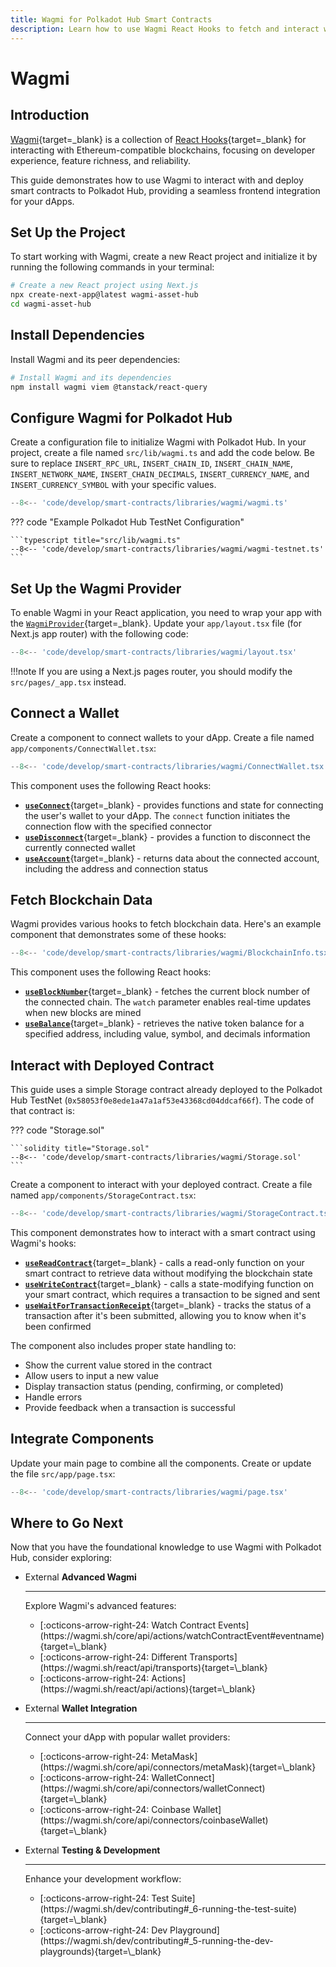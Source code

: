 ```yaml
---
title: Wagmi for Polkadot Hub Smart Contracts
description: Learn how to use Wagmi React Hooks to fetch and interact with smart contracts on Polkadot Hub for seamless dApp integration.
---
```


# Wagmi

## Introduction

[Wagmi](https://wagmi.sh/){target=\_blank} is a collection of [React Hooks](https://wagmi.sh/react/api/hooks){target=\_blank} for interacting with Ethereum-compatible blockchains, focusing on developer experience, feature richness, and reliability.

This guide demonstrates how to use Wagmi to interact with and deploy smart contracts to Polkadot Hub, providing a seamless frontend integration for your dApps.

## Set Up the Project

To start working with Wagmi, create a new React project and initialize it by running the following commands in your terminal:

```bash
# Create a new React project using Next.js
npx create-next-app@latest wagmi-asset-hub
cd wagmi-asset-hub
```

## Install Dependencies

Install Wagmi and its peer dependencies:

```bash
# Install Wagmi and its dependencies
npm install wagmi viem @tanstack/react-query
```

## Configure Wagmi for Polkadot Hub

Create a configuration file to initialize Wagmi with Polkadot Hub. In your project, create a file named `src/lib/wagmi.ts` and add the code below. Be sure to replace `INSERT_RPC_URL`, `INSERT_CHAIN_ID`, `INSERT_CHAIN_NAME`, `INSERT_NETWORK_NAME`, `INSERT_CHAIN_DECIMALS`, `INSERT_CURRENCY_NAME`, and `INSERT_CURRENCY_SYMBOL` with your specific values.

```typescript title="src/lib/wagmi.ts"
--8<-- 'code/develop/smart-contracts/libraries/wagmi/wagmi.ts'
```

??? code "Example Polkadot Hub TestNet Configuration"

    ```typescript title="src/lib/wagmi.ts"
    --8<-- 'code/develop/smart-contracts/libraries/wagmi/wagmi-testnet.ts'
    ```

## Set Up the Wagmi Provider

To enable Wagmi in your React application, you need to wrap your app with the [`WagmiProvider`](https://wagmi.sh/react/api/WagmiProvider#wagmiprovider){target=\_blank}. Update your `app/layout.tsx` file (for Next.js app router) with the following code:

```typescript title="app/layout.tsx"
--8<-- 'code/develop/smart-contracts/libraries/wagmi/layout.tsx'
```

!!!note
    If you are using a Next.js pages router, you should modify the `src/pages/_app.tsx` instead.

## Connect a Wallet

Create a component to connect wallets to your dApp. Create a file named `app/components/ConnectWallet.tsx`:

```typescript title="app/components/ConnectWallet.tsx"
--8<-- 'code/develop/smart-contracts/libraries/wagmi/ConnectWallet.tsx'
```

This component uses the following React hooks:

- [**`useConnect`**](https://wagmi.sh/react/api/hooks/useConnect#useconnect){target=\_blank} - provides functions and state for connecting the user's wallet to your dApp. The `connect` function initiates the connection flow with the specified connector
- [**`useDisconnect`**](https://wagmi.sh/react/api/hooks/useDisconnect#usedisconnect){target=\_blank} - provides a function to disconnect the currently connected wallet
- [**`useAccount`**](https://wagmi.sh/react/api/hooks/useAccount#useaccount){target=\_blank} - returns data about the connected account, including the address and connection status

## Fetch Blockchain Data

Wagmi provides various hooks to fetch blockchain data. Here's an example component that demonstrates some of these hooks:

```typescript title="app/components/BlockchainInfo.tsx"
--8<-- 'code/develop/smart-contracts/libraries/wagmi/BlockchainInfo.tsx'
```

This component uses the following React hooks:

- [**`useBlockNumber`**](https://wagmi.sh/react/api/hooks/useBlockNumber#useBlockNumber){target=\_blank} - fetches the current block number of the connected chain. The `watch` parameter enables real-time updates when new blocks are mined
- [**`useBalance`**](https://wagmi.sh/react/api/hooks/useBalance#useBalance){target=\_blank} - retrieves the native token balance for a specified address, including value, symbol, and decimals information

## Interact with Deployed Contract

This guide uses a simple Storage contract already deployed to the Polkadot Hub TestNet (`0x58053f0e8ede1a47a1af53e43368cd04ddcaf66f`). The code of that contract is:

??? code "Storage.sol"

    ```solidity title="Storage.sol"
    --8<-- 'code/develop/smart-contracts/libraries/wagmi/Storage.sol'
    ```

Create a component to interact with your deployed contract. Create a file named `app/components/StorageContract.tsx`:

```typescript title="app/components/StorageContract.tsx"
--8<-- 'code/develop/smart-contracts/libraries/wagmi/StorageContract.tsx'
```

This component demonstrates how to interact with a smart contract using Wagmi's hooks:

- [**`useReadContract`**](https://wagmi.sh/react/api/hooks/useReadContract#useReadContract){target=\_blank} - calls a read-only function on your smart contract to retrieve data without modifying the blockchain state
- [**`useWriteContract`**](https://wagmi.sh/react/api/hooks/useWriteContract#useWriteContract){target=\_blank} - calls a state-modifying function on your smart contract, which requires a transaction to be signed and sent
- [**`useWaitForTransactionReceipt`**](https://wagmi.sh/react/api/hooks/useWaitForTransactionReceipt#useWaitForTransactionReceipt){target=\_blank} - tracks the status of a transaction after it's been submitted, allowing you to know when it's been confirmed

The component also includes proper state handling to:

- Show the current value stored in the contract
- Allow users to input a new value
- Display transaction status (pending, confirming, or completed)
- Handle errors
- Provide feedback when a transaction is successful

## Integrate Components

Update your main page to combine all the components. Create or update the file `src/app/page.tsx`:

```typescript title="src/app/page.tsx"
--8<-- 'code/develop/smart-contracts/libraries/wagmi/page.tsx'
```

## Where to Go Next

Now that you have the foundational knowledge to use Wagmi with Polkadot Hub, consider exploring:

<div class="grid cards" markdown>

-   <span class="badge external">External</span> __Advanced Wagmi__

    ---

    Explore Wagmi's advanced features:

    <ul class="card-list">
    <li>[:octicons-arrow-right-24: Watch Contract Events](https://wagmi.sh/core/api/actions/watchContractEvent#eventname){target=\_blank}</li>
    <li>[:octicons-arrow-right-24: Different Transports](https://wagmi.sh/react/api/transports){target=\_blank}</li>
    <li>[:octicons-arrow-right-24: Actions](https://wagmi.sh/react/api/actions){target=\_blank}</li>
    </ul>

-   <span class="badge external">External</span> __Wallet Integration__

    ---

    Connect your dApp with popular wallet providers:

    <ul class="card-list">
    <li>[:octicons-arrow-right-24: MetaMask](https://wagmi.sh/core/api/connectors/metaMask){target=\_blank}</li>
    <li>[:octicons-arrow-right-24: WalletConnect](https://wagmi.sh/core/api/connectors/walletConnect){target=\_blank}</li>
    <li>[:octicons-arrow-right-24: Coinbase Wallet](https://wagmi.sh/core/api/connectors/coinbaseWallet){target=\_blank}</li>
    </ul>

-   <span class="badge external">External</span> __Testing & Development__

    ---

    Enhance your development workflow:

    <ul class="card-list">
    <li>[:octicons-arrow-right-24: Test Suite](https://wagmi.sh/dev/contributing#_6-running-the-test-suite){target=\_blank}</li>
    <li>[:octicons-arrow-right-24: Dev Playground](https://wagmi.sh/dev/contributing#_5-running-the-dev-playgrounds){target=\_blank}</li>
    </ul>
</div>